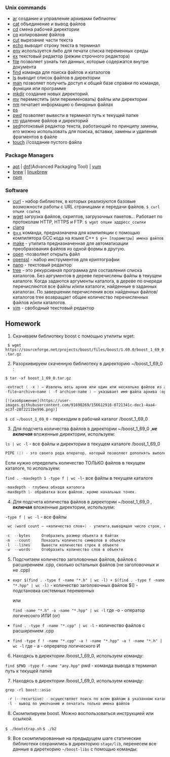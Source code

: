 
### Unix commands

- [ar](https://en.wikipedia.org/wiki/Ar_(Unix)) cоздание и управление архивами библиотек
- [cat](https://en.wikipedia.org/wiki/Cat_(Unix)) объединение и вывод файлов 
- [cd](https://en.wikipedia.org/wiki/Cd_(command)) смена рабочей директории 
- [cp](https://en.wikipedia.org/wiki/Cp_(Unix)) копирование файлов
- [cut](https://en.wikipedia.org/wiki/Cut_(Unix)) вырезание части текста
- [echo](https://en.wikipedia.org/wiki/Echo_(command)) выводит строку текста в терминал
- [env](https://en.wikipedia.org/wiki/Env_(shell)) используется либо для печати списка переменных среды
- [ex](https://en.wikipedia.org/wiki/Ex_(editor)) текстовый редактор (режим строчного редактора)
- [file](https://en.wikipedia.org/wiki/File_(command)) позволяет узнать тип данных, которые содержатся внутри документа
- [find](https://en.wikipedia.org/wiki/Find) команда для поиска файлов и каталогов
- [ls](https://en.wikipedia.org/wiki/Ls) выводит список файлов в директории 
- [man](https://en.wikipedia.org/wiki/Man_page) позволяет получить доступ к общей базе справки по команде, функции или программе
- [mkdir](https://en.wikipedia.org/wiki/Mkdir) cоздание новых директорий.
- [mv](https://en.wikipedia.org/wiki/Mv) переместить (или переименовать) файлы или директории
- [nm](https://en.wikipedia.org/wiki/Nm_(Unix)) печатает информацию о бинарных файлах
- [ps](https://en.wikipedia.org/wiki/Ps_(Unix))
- [pwd](https://en.wikipedia.org/wiki/Pwd) позволяет вывести в терминал путь к текущей папке
- [rm](https://en.wikipedia.org/wiki/Rm_(Unix)) удаление файлов и директорий
- [sed](https://en.wikipedia.org/wiki/Sed)потоковый редактор текста, работающий по принципу замены, его можно использовать для поиска, вставки, замены и удаления фрагментов в файле
- [touch](https://en.wikipedia.org/wiki/Touch_(Unix)) //создание пустого файла

### Package Managers

- [apt](http://help.ubuntu.ru/wiki/apt) | [dnf](https://en.wikipedia.org/wiki/DNF_(software))(Advanced Packaging Tool) | [yum](https://fedoraproject.org/wiki/Yum/ru)
- [brew](https://brew.sh) | [linuxbrew](http://linuxbrew.sh)
- [npm](https://docs.npmjs.com)

### Software

- [curl](https://www.gitbook.com/book/bagder/everything-curl/details) - набор библиотек, в которых реализуются базовые возможности работы с URL страницами и передачи файлов. `$ curl опции ссылка`
- [wget](https://www.gnu.org/software/wget/manual/wget.pdf) загрузка файлов, скриптов, загрузочных пакетов... Работает по протоколам HTTP, HTTPS и FTP. `$ wget опции аддресс_ссылки`
- [clang](https://clang.llvm.org)
- [g++](https://gcc.gnu.org/onlinedocs/gcc-4.0.2/gcc/G_002b_002b-and-GCC.html) команда, предназначена для компиляции с помощью компилятора GCC кода на языке C++ `$ g++ [параметры] имена файлов`
- [make](https://en.wikipedia.org/wiki/Make_(software)) - утилита предназначенная для автоматизации преобразования файлов из одной формы в другую.
- [open](https://developer.apple.com/legacy/library/documentation/Darwin/Reference/ManPages/man1/open.1.html) -позволяет открыть файл
- [openssl](https://www.openssl.org) - набор инструментов для криптографии
- [nano](https://www.nano-editor.org) - текстовый редактор
- [tree](https://linux.die.net/man/1/tree) - это рекурсивная программа для составления списка каталогов. Без аргументов в дереве перечислены файлы в текущем каталоге. Когда задаются аргументы каталога, в дереве по очереди перечисляются все файлы и/или каталоги, найденные в заданных каталогах. По завершении перечисления всех найденных файлов/каталогов tree возвращает общее количество перечисленных файлов и/или каталогов.
- [vim](http://www.vim.org) - свободный текстовый редактор


 ## Homework
1. Скачиваем библиотеку boost с помощью утилиты wget:
 
  ` $ wget https://sourceforge.net/projects/boost/files/boost/1.69.0/boost_1_69_0.tar.gz` 
  
  
2. Разорхивируем скаченную библиотеку в директорию ~/boost_1_69_0 :
    
  `$ tar -xf boost_1_69_0.tar.gz`
  ```cpp
  -extract ( -x ) — Извлечь весь архив или один или несколько файлов из архива (operation)
  -file=archive=name ( -f archive-name ) — указывает имя файла архива (option)
  ```
    
    [![изображение](https://user-images.githubusercontent.com/91690269/156612916-0721341c-dec1-4aa4-ac3f-28f2211be996.png)]
    
  `$ cd ~/boost_1_69_0` - переходим в рабочий каталог /boost_1_69_0
  
  
3.  Для подсчета количества  файлов в директории ~/boost_1_69_0 ,***не включая*** вложенные директории, используем:

`ls | wc -l`  - все файлы и директории в текущем каталоге /boost_1_69_0

```cpp
PIPE (|) - это своего рода оператор, который позволяет дополнять выполение разных команд.
```

Если нужно определить количество ТОЛЬКО файлов в текущем каталоге, то используем:

`find . -maxdepth 1 -type f | wc -l`- все файлы в текущем каталоге
  ```cpp
  -maxdepth - глубина обхода католога
  -maxdepth 1- обрабатка всех файлов, кроме начальных точек.
  ````

4. Для подсчета количества файлов в директории ~/boost_1_69_0 , ****включая**** вложенные директории, используем:

  `-type f | wc -l` - все файлы 
  
 ```cpp
  wc (word count — «количество слов») - утилита,выводящая число строк, слов и байт для каждого указанного файла
  
-c 	--bytes 	Отобразить размер объекта в байтах
-m 	--count 	Показать количесто символов в объекте
-l 	--lines 	Вывести количество строк в объекте
-w 	--words 	Отобразить количество слов в объекте
 ```
  
5. Подсчитаем количество заголовочных файлов, файлов с расширением .cpp, сколько остальных файлов (не заголовочных и не .cpp)
 
 + `expr $(find . -type f -name "*.h" | wc -l) + $(find . -type f -name "*.hpp" | wc -l)`  - количество заголовочных файлов
              $() - подстановка системных переменных
    
   или 
   
   `find -name "*.h" -o -name "*.hpp" | wc -l` 
                  где -o - оператор логичесокго ИЛИ (or)
              
 + `find . -type f -name "*.cpp" | wc -l` - количество файлов с расширением .cpp
 
 + `find -type f ! -name "*.cpp" -a ! -name "*.hpp" -a ! -name "*.h" | wc -l` 
                  где - а - опрервтор логического И
 
 6. Находясь в директории /boost_1_69_0, используем команду:
 
 `find $PWD -type f -name "any.hpp"`
      pwd - команда вывода в терминал путь к текущей папке
 
 
 7. Находясь в директории /boost_1_69_0, используем команду:
 
 `grep -rl boost::asio`
 ```cpp
  -r (--recursive) - осуществляет поиск по всем файлам в указанном каталоге
  -l - вывод по умолчанию и печатать только имена файлов
  ```
  
 8. Скомпилируем boost. Можно воспользоваться инструкцией или ссылкой.
 
 `$ ./bootstrap.sh`
 `$ ./b2`


9. Все скомпилированные на предыдущем шаге статические библиотеки сохранились в директорию `stage/lib`, перенесем все данные в диреткорию `~/boost-libs` с помощью команды: 


 
                      
  
  
  
